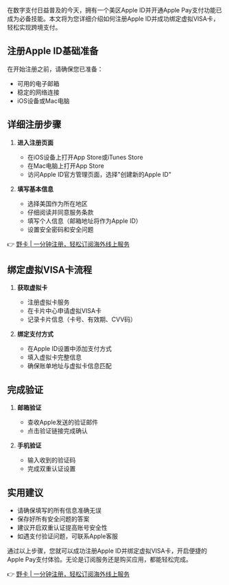 在数字支付日益普及的今天，拥有一个美区Apple ID并开通Apple Pay支付功能已成为必备技能。本文将为您详细介绍如何注册Apple ID并成功绑定虚拟VISA卡，轻松实现跨境支付。

## 注册Apple ID基础准备

在开始注册之前，请确保您已准备：
- 可用的电子邮箱
- 稳定的网络连接
- iOS设备或Mac电脑

## 详细注册步骤

1. **进入注册页面**
   - 在iOS设备上打开App Store或iTunes Store
   - 在Mac电脑上打开App Store
   - 访问Apple ID官方管理页面，选择"创建新的Apple ID"

2. **填写基本信息**
   - 选择美国作为所在地区
   - 仔细阅读并同意服务条款
   - 填写个人信息（邮箱地址将作为Apple ID）
   - 设置安全密码和安全问题

👉 [野卡 | 一分钟注册，轻松订阅海外线上服务](https://bit.ly/bewildcard)

## 绑定虚拟VISA卡流程

1. **获取虚拟卡**
   - 注册虚拟卡服务
   - 在卡片中心申请虚拟VISA卡
   - 记录卡片信息（卡号、有效期、CVV码）

2. **绑定支付方式**
   - 在Apple ID设置中添加支付方式
   - 填入虚拟卡完整信息
   - 确保账单地址与虚拟卡信息匹配

## 完成验证

1. **邮箱验证**
   - 查收Apple发送的验证邮件
   - 点击验证链接完成确认

2. **手机验证**
   - 输入收到的验证码
   - 完成双重认证设置

## 实用建议

- 请确保填写的所有信息准确无误
- 保存好所有安全问题的答案
- 建议开启双重认证提高账号安全性
- 如遇支付验证问题，可联系Apple客服

通过以上步骤，您就可以成功注册Apple ID并绑定虚拟VISA卡，开启便捷的Apple Pay支付体验。无论是订阅服务还是购买应用，都能轻松完成。

👉 [野卡 | 一分钟注册，轻松订阅海外线上服务](https://bit.ly/bewildcard)